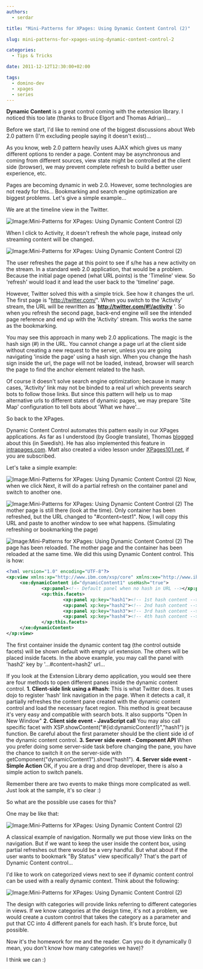 ```yaml
---
authors:
  - serdar

title: "Mini-Patterns for XPages: Using Dynamic Content Control (2)"

slug: mini-patterns-for-xpages-using-dynamic-content-control-2

categories:
  - Tips & Tricks

date: 2011-12-12T12:30:00+02:00

tags:
  - domino-dev
  - xpages
  - series
---
```


**Dynamic Content** is a great control coming with the extension library. I noticed this too late (thanks to Bruce Elgort and Thomas Adrian)...

Before we start, I'd like to remind one of the biggest discussions about Web 2.0 pattern (I'm excluding people saying it doesn't exist)...
<!-- more -->
As you know, web 2.0 pattern heavily uses AJAX which gives us many different options to render a page. Content may be asynchronous and coming from different sources, view state might be controlled at the client side (browser), we may prevent complete refresh to build a better user experience, etc.

Pages are becoming dynamic in web 2.0. However, some technologies are not ready for this... Bookmarking and search engine optimization are biggest problems. Let's give a simple example...

We are at the timeline view in the Twitter.

![Image:Mini-Patterns for XPages: Using Dynamic Content Control (2)](../../images/imported/mini-patterns-for-xpages-using-dynamic-content-control-2-M2.gif)

When I click to Activity, it doesn't refresh the whole page, instead only streaming content will be changed.

![Image:Mini-Patterns for XPages: Using Dynamic Content Control (2)](../../images/imported/mini-patterns-for-xpages-using-dynamic-content-control-2-M3.gif)

The user refreshes the page at this point to see if s/he has a new activity on the stream. In a standard web 2.0 application, that would be a problem. Because the initial page opened (what URL points) is the 'Timeline' view. So 'refresh' would load it and lead the user back to the 'timeline' page.

However, Twitter solved this with a simple trick. See how it changes the url. The first page is "http://twitter.com/". When you switch to the 'Activity' stream, the URL will be rewritten as '**http://twitter.com/#!/activity** '. So when you refresh the second page, back-end engine will see the intended page reference and end up with the 'Activity' stream. This works the same as the bookmarking.

You may see this approach in many web 2.0 applications. The magic is the hash sign (#) in the URL. You cannot change a page url at the client side without creating a new request to the server, unless you are going navigating 'inside the page' using a hash sign. When you change the hash sign inside the url, the page will not be loaded, instead, browser will search the page to find the anchor element related to the hash.

Of course it doesn't solve search engine optimization; because in many cases, 'Activity' link may not be binded to a real url which prevents search bots to follow those links. But since this pattern will help us to map alternative urls to different states of dynamic pages, we may prepare 'Site Map' configuration to tell bots about 'What we have'...

So back to the XPages.

Dynamic Content Control automates this pattern easily in our XPages applications. As far as I understood (by Google translate), Thomas [blogged](http://www.notessidan.se/blogg.nsf/xstart.xsp?post=26677D0151A4081DC12578360030F305) about this (in Swedish). He has also implemented this feature in [intrapages.com](http://intrapages.com/). Matt also created a video lesson under [XPages101.net](http://xpages101.net/), if you are subscribed.

Let's take a simple example:

![Image:Mini-Patterns for XPages: Using Dynamic Content Control (2)](../../images/imported/mini-patterns-for-xpages-using-dynamic-content-control-2-M4.gif)
Now, when we click Next, it will do a partial refresh on the container panel and switch to another one.

![Image:Mini-Patterns for XPages: Using Dynamic Content Control (2)](../../images/imported/mini-patterns-for-xpages-using-dynamic-content-control-2-M5.gif)
The mother page is still there (look at the time). Only container has been refreshed, but the URL changed to "#content=test1". Now, I will copy this URL and paste to another window to see what happens. (Simulating refreshing or bookmarking the page)

![Image:Mini-Patterns for XPages: Using Dynamic Content Control (2)](../../images/imported/mini-patterns-for-xpages-using-dynamic-content-control-2-M6.gif)
The page has been reloaded. The mother page and the container has been reloaded at the same time. We did this using Dynamic Content control. This is how:

```xml
<?xml version="1.0" encoding="UTF-8"?>
<xp:view xmlns:xp="http://www.ibm.com/xsp/core" xmlns:xe="http://www.ibm.com/xsp/coreex">
     <xe:dynamicContent id="dynamicContent1" useHash="true">
             <xp:panel><!-- Default panel when no hash in URL --></xp:panel>
             <xp:this.facets>
                     <xp:panel xp:key="hash1"><!-- 1st hash content --></xp:panel>
                     <xp:panel xp:key="hash2"><!-- 2nd hash content --></xp:panel>
                     <xp:panel xp:key="hash3"><!-- 3rd hash content --></xp:panel>
                     <xp:panel xp:key="hash4"><!-- 4th hash content --></xp:panel>
             </xp:this.facets>
     </xe:dynamicContent>
</xp:view>
```


The first container inside the dynamic content tag (the control outside facets) will be shown default with empty url extension. The others will be placed inside facets. In the above example, you may call the panel with 'hash2' key by '...#content=hash2' url...

If you look at the Extension Library demo application, you would see there are four methods to open different panes inside the dynamic content control. **1. Client-side link using a #hash:**
This is what Twitter does. It uses dojo to register 'hash' link navigation in the page. When it detects a call, it partially refreshes the content pane created with the dynamic content control and load the necessary facet region. This method is great because it's very easy and compatible with search bots. It also supports "Open In New Window" **2. Client side event - JavaScript call**
You may also call specific facet with XSP.showContent("#{id:dynamicContent1}","hash1") js function. Be careful about the first parameter should be the client side id of the dynamic content control. **3. Server side event - Component API**
When you prefer doing some server-side task before changing the pane, you have the chance to switch it on the server-side with getComponent("dynamicContent1").show("hash1"). **4. Server side event - Simple Action**
OK, if you are a drag and drop developer, there is also a simple action to switch panels.

Remember there are two events to make things more complicated as well. Just look at the sample, it's so clear :)

So what are the possible use cases for this?

One may be like that:

![Image:Mini-Patterns for XPages: Using Dynamic Content Control (2)](../../images/imported/mini-patterns-for-xpages-using-dynamic-content-control-2-M7.gif)

A classical example of navigation. Normally we put those view links on the navigation. But if we want to keep the user inside the content box, using partial refreshes out there would be a very handful. But what about if the user wants to bookmark "By Status" view specifically? That's the part of Dynamic Content control...

I'd like to work on categorized views next to see if dynamic content control can be used with a really dynamic context. Think about the following:

![Image:Mini-Patterns for XPages: Using Dynamic Content Control (2)](../../images/imported/mini-patterns-for-xpages-using-dynamic-content-control-2-M8.gif)

The design with categories will provide links referring to different categories in views. If we know categories at the design time, it's not a problem, we would create a custom control that takes the category as a parameter and put that CC into 4 different panels for each hash. It's brute force, but possible.

Now it's the homework for me and the reader. Can you do it dynamically (I mean, you don't know how many categories we have)?

I think we can :)
